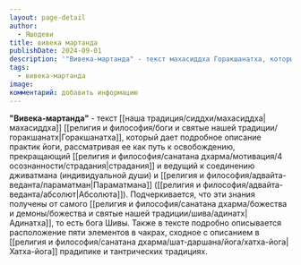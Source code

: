 ```yaml
---
layout: page-detail
author:
  - Яшодеви
title: вивека мартанда
publishDate: 2024-09-01
description: '"Вивека-мартанда" - текст махасиддха Горакшанатха, который дает подробное описание практик йоги, рассматривая ее как путь к освобождению, прекращающий страдания и ведущий к соединению дживатмана (индивидуальной души) и Параматмана (Абсолюта).'
tags:
  - вивека-мартанда
image: 
комментарий: добавить информацию
---
```

**"Вивека-мартанда"** - текст [[наша традиция/сиддхи/махасиддха|махасиддха]] [[религия и философия/боги и святые нашей традиции/горакшанатх|Горакшанатха]], который дает подробное описание практик йоги, рассматривая ее как путь к освобождению, прекращающий [[религия и философия/санатана дхарма/мотивация/4 осознанности/страдания|страдания]] и ведущий к соединению дживатмана (индивидуальной души) и [[религия и философия/адвайта-веданта/параматман|Параматмана]] ([[религия и философия/адвайта-веданта/абсолют|Абсолюта]]). Подчеркивается, что эти знания получены от самого [[религия и философия/санатана дхарма/божества и демоны/божества и святые нашей традиции/шива/адинатх|Адинатха]], то есть бога Шивы. Также в тексте подробно описывается расположение пяти элементов в чакрах, сходное с описанием в [[религия и философия/санатана дхарма/шат-даршана/йога/хатха-йога|Хатха-йога]] прадипике и тантрических традициях.

